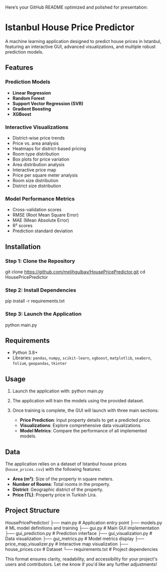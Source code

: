Here’s your GitHub README optimized and polished for presentation: 


# Istanbul House Price Predictor

A machine learning application designed to predict house prices in Istanbul, featuring an interactive GUI, advanced visualizations, and multiple robust prediction models.

## Features

### Prediction Models
- **Linear Regression**
- **Random Forest**
- **Support Vector Regression (SVR)**
- **Gradient Boosting**
- **XGBoost**

### Interactive Visualizations
- District-wise price trends
- Price vs. area analysis
- Heatmaps for district-based pricing
- Room type distribution
- Box plots for price variation
- Area distribution analysis
- Interactive price map
- Price per square meter analysis
- Room size distribution
- District size distribution

### Model Performance Metrics
- Cross-validation scores
- RMSE (Root Mean Square Error)
- MAE (Mean Absolute Error)
- R² scores
- Prediction standard deviation



## Installation

### Step 1: Clone the Repository
git clone https://github.com/melihgulbay/HousePricePredictor.git
cd HousePricePredictor


### Step 2: Install Dependencies

pip install -r requirements.txt


### Step 3: Launch the Application

python main.py




## Requirements

- Python 3.8+
- Libraries: `pandas`, `numpy`, `scikit-learn`, `xgboost`, `matplotlib`, `seaborn`, `folium`, `geopandas`, `tkinter`



## Usage

1. Launch the application with:
   python main.py
   
2. The application will train the models using the provided dataset.

3. Once training is complete, the GUI will launch with three main sections:
   - **Price Prediction**: Input property details to get a predicted price.
   - **Visualizations**: Explore comprehensive data visualizations.
   - **Model Metrics**: Compare the performance of all implemented models.



## Data

The application relies on a dataset of Istanbul house prices (`house_prices.csv`) with the following features:
- **Area (m²)**: Size of the property in square meters.
- **Number of Rooms**: Total rooms in the property.
- **District**: Geographic district of the property.
- **Price (TL)**: Property price in Turkish Lira.


## Project Structure


HousePricePredictor/
├── main.py                  # Application entry point
├── models.py                # ML model definitions and training
├── gui.py                   # Main GUI implementation
├── gui_prediction.py        # Prediction interface
├── gui_visualization.py     # Data visualization
├── gui_metrics.py           # Model metrics display
├── price_map_visualizer.py  # Interactive map visualization
├── house_prices.csv         # Dataset
└── requirements.txt         # Project dependencies








This format ensures clarity, readability, and accessibility for your project's users and contributors. Let me know if you'd like any further adjustments!
